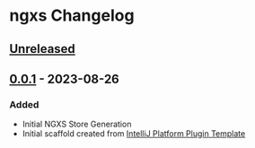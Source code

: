<!-- Keep a Changelog guide -> https://keepachangelog.com -->

# ngxs Changelog

## [Unreleased]

## [0.0.1] - 2023-08-26

### Added
- Initial NGXS Store Generation
- Initial scaffold created from [IntelliJ Platform Plugin Template](https://github.com/JetBrains/intellij-platform-plugin-template)

[Unreleased]: https://github.com/dinbtechit/ngxs/compare/v0.0.1...HEAD
[0.0.1]: https://github.com/dinbtechit/ngxs/commits/v0.0.1
